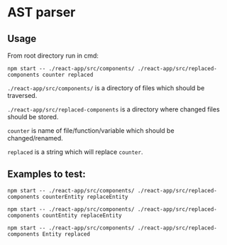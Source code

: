 # AST parser

## Usage

From root directory run in cmd:

```
npm start -- ./react-app/src/components/ ./react-app/src/replaced-components counter replaced
```

`./react-app/src/components/` is a directory of files which should be traversed.

`./react-app/src/replaced-components` is a directory where changed files should be stored.

`counter` is name of file/function/variable which should be changed/renamed.

`replaced` is a string which will replace `counter`.

## Examples to test:

```
npm start -- ./react-app/src/components/ ./react-app/src/replaced-components counterEntity replaceEntity
```

```
npm start -- ./react-app/src/components/ ./react-app/src/replaced-components countEntity replaceEntity
```

```
npm start -- ./react-app/src/components/ ./react-app/src/replaced-components Entity replaced
```